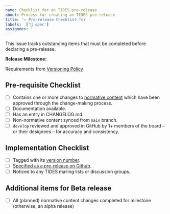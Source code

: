 ```yaml
---
name: Checklist for an TIDES pre-release
about: Process for creating an TIDES pre-release
title: '⭐ Pre-release Checklist for '
labels:  ['📄 spec']
assignees: ''
---
```


This issue tracks outstanding items that must be completed before declaring a pre-release.

**Release Milestone:**

Requirements from [Versioning Policy](https://tides-transit.org/main/governance/policies/change-management/#versions-and-release-management)

## Pre-requisite Checklist

- [ ] Contains one or more changes to [normative content](https://tides-transit.org/main/governance/policies/change-management/#normative-content) which have been approved through the change-making process.
- [ ] Documentation available.
- [ ] Has an entry in CHANGELOG.md.
- [ ] Non-normative content synced from `main` branch.
- [ ] `develop` reviewed and approved in GitHub by 1+ members of the board – or their designees – for accuracy and consistency.

## Implementation Checklist

- [ ] Tagged with its [version number](https://tides-transit.org/main/governance/policies/change-management/#version-numbering).
- [ ] [Specified as a pre-release on Github](https://docs.github.com/en/repositories/releasing-projects-on-github/managing-releases-in-a-repository).
- [ ] Noticed to any TIDES mailing lists or discussion groups.

## Additional items for Beta release

- [ ] All (planned) normative content changes completed for milestone (otherwise, an alpha release)
